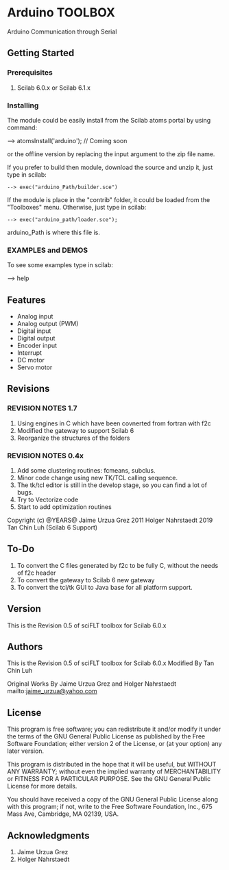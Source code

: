 # Arduino TOOLBOX

Arduino Communication through Serial

## Getting Started


### Prerequisites

1. Scilab 6.0.x or Scilab 6.1.x

### Installing

The module could be easily install from the Scilab atoms portal by using command:

--> atomsInstall('arduino'); // Coming soon

or the offline version by replacing the input argument to the zip file name.

If you prefer to build then module, download the source and unzip it, just type in scilab:

```
--> exec("arduino_Path/builder.sce")
```

If the module is place in the "contrib" folder, it could be loaded from the "Toolboxes" menu. Otherwise, just type in scilab:

``` 
--> exec("arduino_path/loader.sce"); 
```

arduino_Path is where this file is.

### EXAMPLES and DEMOS
 To see some examples type in scilab:

--> help 

## Features
* Analog input
* Analog output (PWM)
* Digital input
* Digital output
* Encoder input
* Interrupt
* DC motor
* Servo motor

## Revisions

### REVISION NOTES 1.7
1. Using engines in C which have been covnerted from fortran with f2c
2. Modified the gateway to support Scilab 6
3. Reorganize the structures of the folders

### REVISION NOTES 0.4x
1. Add some clustering routines: fcmeans, subclus.
2. Minor code change using new TK/TCL calling sequence.
3. The tk/tcl editor is still in the develop stage, so you can find a lot of bugs.
4. Try to Vectorize code
5. Start to add optimization routines

Copyright (c) @YEARS@ Jaime Urzua Grez
		2011 Holger Nahrstaedt
		2019 Tan Chin Luh (Scilab 6 Support)

## To-Do
1. To convert the C files generated by f2c to be fully C, without the needs of f2c header
2. To convert the gateway to Scilab 6 new gateway
3. To convert the tcl/tk GUI to Java base for all platform support.
 

## Version

This is the Revision 0.5 of sciFLT toolbox for Scilab 6.0.x

## Authors

This is the Revision 0.5 of sciFLT toolbox for Scilab 6.0.x
Modified By Tan Chin Luh 

Original Works By Jaime Urzua Grez and Holger Nahrstaedt
mailto:jaime_urzua@yahoo.com

## License

This program is free software; you can redistribute it and/or modify it under the terms of the GNU General Public License as published by the Free Software Foundation; either version 2 of the License, or (at your option) any later version.

This program is distributed in the hope that it will be useful, but WITHOUT ANY WARRANTY; without even the implied warranty of MERCHANTABILITY or FITNESS FOR A PARTICULAR PURPOSE.  See the GNU General Public License for more details.

You should have received a copy of the GNU General Public License along with this program; if not, write to the Free Software Foundation, Inc., 675 Mass Ave, Cambridge, MA 02139, USA.

## Acknowledgments

1. Jaime Urzua Grez
2. Holger Nahrstaedt

